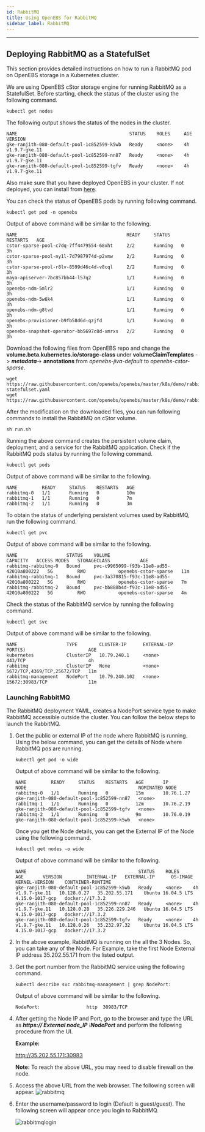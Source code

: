 ```yaml
---
id: RabbitMQ
title: Using OpenEBS for RabbitMQ
sidebar_label: RabbitMQ
---
```

------

## Deploying RabbitMQ as a StatefulSet

This section provides detailed instructions on how to run a RabbitMQ pod on OpenEBS storage in a Kubernetes cluster.

We are using OpenEBS cStor storage engine for running RabbitMQ as a StatefulSet. Before starting, check the status of the cluster using the following command. 

```
kubectl get nodes
```

The following output shows the status of the nodes in the cluster.

```
NAME                                         STATUS    ROLES     AGE       VERSION
gke-ranjith-080-default-pool-1c852599-k5wb   Ready     <none>    4h        v1.9.7-gke.11
gke-ranjith-080-default-pool-1c852599-nn87   Ready     <none>    4h        v1.9.7-gke.11
gke-ranjith-080-default-pool-1c852599-tgfv   Ready     <none>    4h        v1.9.7-gke.11
```

Also make sure that you have deployed OpenEBS in your cluster. If not deployed, you can install from [here](/docs/next/quickstartguide.html).

You can check the status of OpenEBS pods by running following command.

```
kubectl get pod -n openebs
```

Output of above command will be similar to the following.

```
NAME                                        READY     STATUS    RESTARTS   AGE
cstor-sparse-pool-c7dq-7ff4479554-68xht     2/2       Running   0          3h
cstor-sparse-pool-ny1l-7d7987974d-p2vmw     2/2       Running   0          3h
cstor-sparse-pool-r8lv-8599d46c4d-v8cql     2/2       Running   0          3h
maya-apiserver-7bc857bb44-l57q2             1/1       Running   0          3h
openebs-ndm-5mlr2                           1/1       Running   0          3h
openebs-ndm-5w6k4                           1/1       Running   0          3h
openebs-ndm-g8tvd                           1/1       Running   0          3h
openebs-provisioner-b9fb58d6d-qzjfd         1/1       Running   0          3h
openebs-snapshot-operator-bb5697c8d-xmrxs   2/2       Running   0          3h
```

Download the following files from OpenEBS repo and change the **volume.beta.kubernetes.io/storage-class** under **volumeClaimTemplates** -> ***metadata***-> **annotations** from *openebs-jiva-default* to *openebs-cstor-sparse*. 

```
wget https://raw.githubusercontent.com/openebs/openebs/master/k8s/demo/rabbitmq/rabbitmq-statefulset.yaml
wget https://raw.githubusercontent.com/openebs/openebs/master/k8s/demo/rabbitmq/run.sh
```

After the modification on the downloaded files, you can run following commands to install the RabbitMQ on cStor volume.

```
sh run.sh
```
Running the above command creates the persistent volume claim, deployment, and a service for the RabbitMQ application. Check if the RabbitMQ pods status by running the following command.

```
kubectl get pods 
```
Output of above command will be similar to the following.

```
NAME         READY     STATUS    RESTARTS   AGE
rabbitmq-0   1/1       Running   0          10m
rabbitmq-1   1/1       Running   0          7m
rabbitmq-2   1/1       Running   0          3m
```

To obtain the status of underlying persistent volumes used by RabbitMQ, run the following command.

```
kubectl get pvc
```
Output of above command will be similar to the following.

```
NAME                  STATUS    VOLUME                                     CAPACITY   ACCESS MODES   STORAGECLASS           AGE
rabbitmq-rabbitmq-0   Bound     pvc-c9965099-f93b-11e8-ad55-42010a800222   5G         RWO            openebs-cstor-sparse   11m
rabbitmq-rabbitmq-1   Bound     pvc-3a370815-f93c-11e8-ad55-42010a800222   5G         RWO            openebs-cstor-sparse   7m
rabbitmq-rabbitmq-2   Bound     pvc-bb888b4d-f93c-11e8-ad55-42010a800222   5G         RWO            openebs-cstor-sparse   4m
```

Check the status of the RabbitMQ service by running the following command.

```
kubectl get svc
```
Output of above command will be similar to the following.

```
NAME                  TYPE        CLUSTER-IP      EXTERNAL-IP   PORT(S)                       AGE
kubernetes            ClusterIP   10.79.240.1     <none>        443/TCP                       4h
rabbitmq              ClusterIP   None            <none>        5672/TCP,4369/TCP,25672/TCP   11m
rabbitmq-management   NodePort    10.79.240.102   <none>        15672:30983/TCP               11m
```

### Launching  RabbitMQ

The RabbitMQ deployment YAML, creates a NodePort service type to make RabbitMQ accessible outside the cluster. You can follow the below steps to launch the RabbitMQ.

1. Get the public or external IP of the node where RabbitMQ is running. Using the below command, you can get the details of Node where RabbitMQ pos are running.

   ```
   kubectl get pod -o wide
   ```

   Output of above command will be similar to the following.

   ```
   NAME         READY     STATUS    RESTARTS   AGE       IP           NODE                                         NOMINATED NODE
   rabbitmq-0   1/1       Running   0          15m       10.76.1.27   gke-ranjith-080-default-pool-1c852599-nn87   <none>
   rabbitmq-1   1/1       Running   0          12m       10.76.2.19   gke-ranjith-080-default-pool-1c852599-tgfv   <none>
   rabbitmq-2   1/1       Running   0          9m        10.76.0.19   gke-ranjith-080-default-pool-1c852599-k5wb   <none>
   ```

   Once you get the Node details, you can get the External IP of the Node using the following command.

   ```
   kubectl get nodes -o wide
   ```

   Output of above command will be similar to the following.

   ```
   NAME                                         STATUS    ROLES     AGE       VERSION         INTERNAL-IP   EXTERNAL-IP      OS-IMAGE             KERNEL-VERSION    CONTAINER-RUNTIME
   gke-ranjith-080-default-pool-1c852599-k5wb   Ready     <none>    4h        v1.9.7-gke.11   10.128.0.27   35.202.55.171    Ubuntu 16.04.5 LTS   4.15.0-1017-gcp   docker://17.3.2
   gke-ranjith-080-default-pool-1c852599-nn87   Ready     <none>    4h        v1.9.7-gke.11   10.128.0.28   35.226.229.246   Ubuntu 16.04.5 LTS   4.15.0-1017-gcp   docker://17.3.2
   gke-ranjith-080-default-pool-1c852599-tgfv   Ready     <none>    4h        v1.9.7-gke.11   10.128.0.26   35.232.97.32     Ubuntu 16.04.5 LTS   4.15.0-1017-gcp   docker://17.3.2
   ```

2. In the above example, RabbitMQ is running on the all the 3 Nodes. So, you can take any of the Node. For Example, take the first Node External IP address 35.202.55.171  from the listed output. 

2. Get the port number from the RabbitMQ service using the following command.

   ```
   kubectl describe svc rabbitmq-management | grep NodePort:
   ```

   Output of above command will be similar to the following.

   ```
   NodePort:                 http  30983/TCP
   ```

3. After getting the Node IP and Port, go to the browser and type the URL as **_https:// External node_IP :NodePort_** and perform the following procedure from the UI.

   **Example:**

   http://35.202.55.171:30983

   **Note:** To reach the above URL, you may need to disable firewall on the node.

4. Access the above URL from the web browser. The following screen will appear. 
  ![rabbitmq](assets/rabbitmqlogin.jpg)

5. Enter the username/password to login (Default is guest/guest). The following screen will appear once you login to RabbitMQ.

   ![rabbitmqlogin](assets/rabbitmqdashboard.jpg)


<!-- Hotjar Tracking Code for https://docs.openebs.io -->
<script>
   (function(h,o,t,j,a,r){
       h.hj=h.hj||function(){(h.hj.q=h.hj.q||[]).push(arguments)};
       h._hjSettings={hjid:785693,hjsv:6};
       a=o.getElementsByTagName('head')[0];
       r=o.createElement('script');r.async=1;
       r.src=t+h._hjSettings.hjid+j+h._hjSettings.hjsv;
       a.appendChild(r);
   })(window,document,'https://static.hotjar.com/c/hotjar-','.js?sv=');
</script>

<!-- Global site tag (gtag.js) - Google Analytics -->
<script async src="https://www.googletagmanager.com/gtag/js?id=UA-92076314-12"></script>
<script>
  window.dataLayer = window.dataLayer || [];
  function gtag(){dataLayer.push(arguments);}
  gtag('js', new Date());

  gtag('config', 'UA-92076314-12');
</script>

